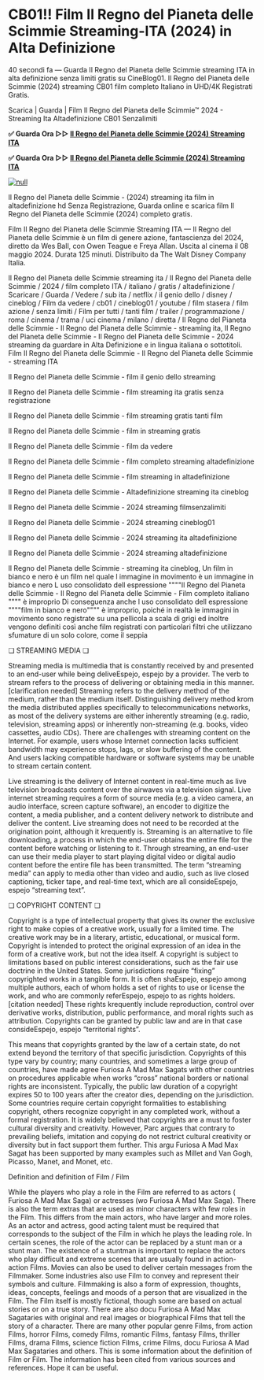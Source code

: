 # CB01!! Film Il Regno del Pianeta delle Scimmie Streaming-ITA (2024) in Alta Definizione

40 secondi fa — Guarda Il Regno del Pianeta delle Scimmie streaming ITA in alta definizione senza limiti gratis su CineBlog01. Il Regno del Pianeta delle Scimmie (2024) streaming CB01 film completo Italiano in UHD/4K Registrati Gratis.

Scarica | Guarda | Film Il Regno del Pianeta delle Scimmie™ 2024 - Streaming Ita Altadefinizione CB01 Senzalimiti

**✅ Guarda Ora ▷▷ [Il Regno del Pianeta delle Scimmie (2024) Streaming ITA](https://t.co/H8ivW7D1ic)**

**✅ Guarda Ora ▷▷ [Il Regno del Pianeta delle Scimmie (2024) Streaming ITA](https://t.co/H8ivW7D1ic)**

[![null](https://static.wixstatic.com/media/855a25_043b5abeb4ae4d35ac003198e7fe56ed~mv2.gif)](https://t.co/H8ivW7D1ic)

Il Regno del Pianeta delle Scimmie - (2024) streaming ita film in altadefinizione hd Senza Registrazione, Guarda online e scarica film Il Regno del Pianeta delle Scimmie (2024) completo gratis.

Film Il Regno del Pianeta delle Scimmie Streaming ITA — Il Regno del Pianeta delle Scimmie è un film di genere azione, fantascienza del 2024, diretto da Wes Ball, con Owen Teague e Freya Allan. Uscita al cinema il 08 maggio 2024. Durata 125 minuti. Distribuito da The Walt Disney Company Italia.

Il Regno del Pianeta delle Scimmie streaming ita / Il Regno del Pianeta delle Scimmie / 2024 / film completo ITA / italiano / gratis / altadefinizione / Scaricare / Guarda / Vedere / sub ita / netflix / il genio dello / disney / cineblog / Film da vedere / cb01 / cineblog01 / youtube / film stasera / film azione / senza limiti / Film per tutti / tanti film / trailer / programmazione / roma / cinema / trama / uci cinema / milano / diretta / Il Regno del Pianeta delle Scimmie - Il Regno del Pianeta delle Scimmie - streaming ita, Il Regno del Pianeta delle Scimmie - Il Regno del Pianeta delle Scimmie - 2024 streaming da guardare in Alta Definizione e in lingua italiana o sottotitoli. Film Il Regno del Pianeta delle Scimmie - Il Regno del Pianeta delle Scimmie - streaming ITA

Il Regno del Pianeta delle Scimmie - film il genio dello streaming

Il Regno del Pianeta delle Scimmie - film streaming ita gratis senza registrazione

Il Regno del Pianeta delle Scimmie - film streaming gratis tanti film

Il Regno del Pianeta delle Scimmie - film in streaming gratis

Il Regno del Pianeta delle Scimmie - film da vedere

Il Regno del Pianeta delle Scimmie - film completo streaming altadefinizione

Il Regno del Pianeta delle Scimmie - film streaming in altadefinizione

Il Regno del Pianeta delle Scimmie - Altadefinizione streaming ita cineblog

Il Regno del Pianeta delle Scimmie - 2024 streaming filmsenzalimiti

Il Regno del Pianeta delle Scimmie - 2024 streaming cineblog01

Il Regno del Pianeta delle Scimmie - 2024 streaming ita altadefinizione

Il Regno del Pianeta delle Scimmie - 2024 streaming altadefinizione

Il Regno del Pianeta delle Scimmie - streaming ita cineblog, Un film in bianco e nero è un film nel quale l immagine in movimento è un immagine in bianco e nero L uso consolidato dell espressione """"Il Regno del Pianeta delle Scimmie - Il Regno del Pianeta delle Scimmie - Film completo italiano """" è improprio Di conseguenza anche l uso consolidato dell espressione """"film in bianco e nero"""" è improprio, poiché in realtà le immagini in movimento sono registrate su una pellicola a scala di grigi ed inoltre vengono definiti così anche film registrati con particolari filtri che utilizzano sfumature di un solo colore, come il seppia

❏ STREAMING MEDIA ❏

Streaming media is multimedia that is constantly received by and presented to an end-user while being deliveEspejo, espejo by a provider. The verb to stream refers to the process of delivering or obtaining media in this manner.[clarification needed] Streaming refers to the delivery method of the medium, rather than the medium itself. Distinguishing delivery method krom the media distributed applies specifically to telecommunications networks, as most of the delivery systems are either inherently streaming (e.g. radio, television, streaming apps) or inherently non-streaming (e.g. books, video cassettes, audio CDs). There are challenges with streaming content on the Internet. For example, users whose Internet connection lacks sufficient bandwidth may experience stops, lags, or slow buffering of the content. And users lacking compatible hardware or software systems may be unable to stream certain content.

Live streaming is the delivery of Internet content in real-time much as live television broadcasts content over the airwaves via a television signal. Live internet streaming requires a form of source media (e.g. a video camera, an audio interface, screen capture software), an encoder to digitize the content, a media publisher, and a content delivery network to distribute and deliver the content. Live streaming does not need to be recorded at the origination point, although it krequently is. Streaming is an alternative to file downloading, a process in which the end-user obtains the entire file for the content before watching or listening to it. Through streaming, an end-user can use their media player to start playing digital video or digital audio content before the entire file has been transmitted. The term “streaming media” can apply to media other than video and audio, such as live closed captioning, ticker tape, and real-time text, which are all consideEspejo, espejo “streaming text”.

❏ COPYRIGHT CONTENT ❏

Copyright is a type of intellectual property that gives its owner the exclusive right to make copies of a creative work, usually for a limited time. The creative work may be in a literary, artistic, educational, or musical form. Copyright is intended to protect the original expression of an idea in the form of a creative work, but not the idea itself. A copyright is subject to limitations based on public interest considerations, such as the fair use doctrine in the United States. Some jurisdictions require “fixing” copyrighted works in a tangible form. It is often shaEspejo, espejo among multiple authors, each of whom holds a set of rights to use or license the work, and who are commonly referEspejo, espejo to as rights holders.[citation needed] These rights krequently include reproduction, control over derivative works, distribution, public performance, and moral rights such as attribution. Copyrights can be granted by public law and are in that case consideEspejo, espejo “territorial rights”.

This means that copyrights granted by the law of a certain state, do not extend beyond the territory of that specific jurisdiction. Copyrights of this type vary by country; many countries, and sometimes a large group of countries, have made agree Furiosa A Mad Max Sagats with other countries on procedures applicable when works “cross” national borders or national rights are inconsistent. Typically, the public law duration of a copyright expires 50 to 100 years after the creator dies, depending on the jurisdiction. Some countries require certain copyright formalities to establishing copyright, others recognize copyright in any completed work, without a formal registration. It is widely believed that copyrights are a must to foster cultural diversity and creativity. However, Parc argues that contrary to prevailing beliefs, imitation and copying do not restrict cultural creativity or diversity but in fact support them further. This argu Furiosa A Mad Max Sagat has been supported by many examples such as Millet and Van Gogh, Picasso, Manet, and Monet, etc.

Definition and definition of Film / Film

While the players who play a role in the Film are referred to as actors ( Furiosa A Mad Max Saga) or actresses (wo Furiosa A Mad Max Saga). There is also the term extras that are used as minor characters with few roles in the Film. This differs from the main actors, who have larger and more roles. As an actor and actress, good acting talent must be required that corresponds to the subject of the Film in which he plays the leading role. In certain scenes, the role of the actor can be replaced by a stunt man or a stunt man. The existence of a stuntman is important to replace the actors who play difficult and extreme scenes that are usually found in action-action Films. Movies can also be used to deliver certain messages from the Filmmaker. Some industries also use Film to convey and represent their symbols and culture. Filmmaking is also a form of expression, thoughts, ideas, concepts, feelings and moods of a person that are visualized in the Film. The Film itself is mostly fictional, though some are based on actual stories or on a true story. There are also docu Furiosa A Mad Max Sagataries with original and real images or biographical Films that tell the story of a character. There are many other popular genre Films, from action Films, horror Films, comedy Films, romantic Films, fantasy Films, thriller Films, drama Films, science fiction Films, crime Films, docu Furiosa A Mad Max Sagataries and others. This is some information about the definition of Film or Film. The information has been cited from various sources and references. Hope it can be useful.
